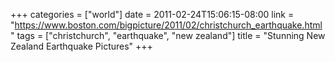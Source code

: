 +++
categories = ["world"]
date = 2011-02-24T15:06:15-08:00
link = "https://www.boston.com/bigpicture/2011/02/christchurch_earthquake.html"
tags = ["christchurch", "earthquake", "new zealand"]
title = "Stunning New Zealand Earthquake Pictures"
+++
